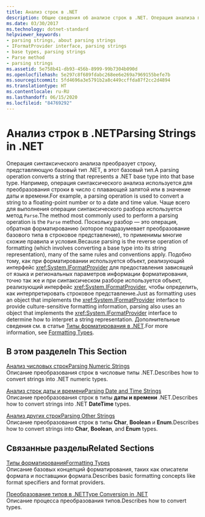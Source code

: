 ```yaml
---
title: Анализ строк в .NET
description: Общие сведения об анализе строк в .NET. Операция анализа преобразует строку, представляющую базовый тип .NET, в этот базовый тип. Анализ является операцией, обратной форматированию.
ms.date: 03/30/2017
ms.technology: dotnet-standard
helpviewer_keywords:
- parsing strings, about parsing strings
- IFormatProvider interface, parsing strings
- base types, parsing strings
- Parse method
- parsing strings
ms.assetid: 5e758b41-db93-456b-8999-99b7304b090d
ms.openlocfilehash: 5e297c8f689fdabc268ee6e269a7969155befe7b
ms.sourcegitcommit: 5fd4696a3e5791b2a8c449ccffda87f2cc2d4894
ms.translationtype: HT
ms.contentlocale: ru-RU
ms.lasthandoff: 06/15/2020
ms.locfileid: "84769292"
---
```

# <a name="parsing-strings-in-net"></a><span data-ttu-id="c311e-105">Анализ строк в .NET</span><span class="sxs-lookup"><span data-stu-id="c311e-105">Parsing Strings in .NET</span></span>
<span data-ttu-id="c311e-106">Операция синтаксического анализа преобразует строку, представляющую базовый тип .NET, в этот базовый тип.</span><span class="sxs-lookup"><span data-stu-id="c311e-106">A parsing operation converts a string that represents a .NET base type into that base type.</span></span> <span data-ttu-id="c311e-107">Например, операция синтаксического анализа используется для преобразования строки в число с плавающей запятой или в значение даты и времени.</span><span class="sxs-lookup"><span data-stu-id="c311e-107">For example, a parsing operation is used to convert a string to a floating-point number or to a date and time value.</span></span> <span data-ttu-id="c311e-108">Чаще всего для выполнения операции синтаксического разбора используется метод `Parse`.</span><span class="sxs-lookup"><span data-stu-id="c311e-108">The method most commonly used to perform a parsing operation is the `Parse` method.</span></span> <span data-ttu-id="c311e-109">Поскольку разбор — это операция, обратная форматированию (которое подразумевает преобразование базового типа в строковое представление), то применимы многие схожие правила и условия.</span><span class="sxs-lookup"><span data-stu-id="c311e-109">Because parsing is the reverse operation of formatting (which involves converting a base type into its string representation), many of the same rules and conventions apply.</span></span> <span data-ttu-id="c311e-110">Подобно тому, как при форматировании используется объект, реализующий интерфейс <xref:System.IFormatProvider> для предоставления зависящей от языка и региональных параметров информации форматирования, точно так же и при синтаксическом разборе используется объект, реализующий интерфейс <xref:System.IFormatProvider>, чтобы определить, как интерпретировать строковое представление.</span><span class="sxs-lookup"><span data-stu-id="c311e-110">Just as formatting uses an object that implements the <xref:System.IFormatProvider> interface to provide culture-sensitive formatting information, parsing also uses an object that implements the <xref:System.IFormatProvider> interface to determine how to interpret a string representation.</span></span> <span data-ttu-id="c311e-111">Дополнительные сведения см. в статье [Типы форматирования в .NET](formatting-types.md).</span><span class="sxs-lookup"><span data-stu-id="c311e-111">For more information, see [Formatting Types](formatting-types.md).</span></span>  
  
## <a name="in-this-section"></a><span data-ttu-id="c311e-112">В этом разделе</span><span class="sxs-lookup"><span data-stu-id="c311e-112">In This Section</span></span>  
 [<span data-ttu-id="c311e-113">Анализ числовых строк</span><span class="sxs-lookup"><span data-stu-id="c311e-113">Parsing Numeric Strings</span></span>](parsing-numeric.md)  
 <span data-ttu-id="c311e-114">Описание преобразования строк в числовые типы .NET.</span><span class="sxs-lookup"><span data-stu-id="c311e-114">Describes how to convert strings into .NET numeric types.</span></span>  
  
 [<span data-ttu-id="c311e-115">Анализ строк даты и времени</span><span class="sxs-lookup"><span data-stu-id="c311e-115">Parsing Date and Time Strings</span></span>](parsing-datetime.md)  
 <span data-ttu-id="c311e-116">Описание преобразования строк в типы **даты и времени** .NET.</span><span class="sxs-lookup"><span data-stu-id="c311e-116">Describes how to convert strings into .NET **DateTime** types.</span></span>  
  
 [<span data-ttu-id="c311e-117">Анализ других строк</span><span class="sxs-lookup"><span data-stu-id="c311e-117">Parsing Other Strings</span></span>](parsing-other.md)  
 <span data-ttu-id="c311e-118">Описание преобразования строк в типы **Char**, **Boolean** и **Enum**.</span><span class="sxs-lookup"><span data-stu-id="c311e-118">Describes how to convert strings into **Char**, **Boolean**, and **Enum** types.</span></span>  
  
## <a name="related-sections"></a><span data-ttu-id="c311e-119">Связанные разделы</span><span class="sxs-lookup"><span data-stu-id="c311e-119">Related Sections</span></span>  
 [<span data-ttu-id="c311e-120">Типы форматирования</span><span class="sxs-lookup"><span data-stu-id="c311e-120">Formatting Types</span></span>](formatting-types.md)  
 <span data-ttu-id="c311e-121">Описание базовых концепций форматирования, таких как описатели формата и поставщики формата.</span><span class="sxs-lookup"><span data-stu-id="c311e-121">Describes basic formatting concepts like format specifiers and format providers.</span></span>  
  
 [<span data-ttu-id="c311e-122">Преобразование типов в .NET</span><span class="sxs-lookup"><span data-stu-id="c311e-122">Type Conversion in .NET</span></span>](type-conversion.md)  
 <span data-ttu-id="c311e-123">Описание процесса преобразования типов.</span><span class="sxs-lookup"><span data-stu-id="c311e-123">Describes how to convert types.</span></span>
